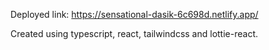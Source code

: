 Deployed link: https://sensational-dasik-6c698d.netlify.app/

Created using typescript, react, tailwindcss and lottie-react.
